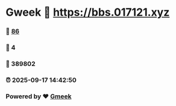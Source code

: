 # Gweek :link: https://bbs.017121.xyz 
### :page_facing_up: [86](https://bbs.017121.xyz/tag.html) 
### :speech_balloon: 4 
### :hibiscus: 389802 
### :alarm_clock: 2025-09-17 14:42:50 
### Powered by :heart: [Gmeek](https://github.com/Meekdai/Gmeek)
